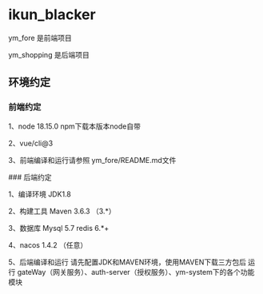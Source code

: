 # ikun_blacker
<p>
ym_fore 是前端项目
</p>

<p>
ym_shopping 是后端项目
</p>


## 环境约定

### 前端约定
<p>
1、node 18.15.0  npm下载本版本node自带
</p>
<p>
2、vue/cli@3
</p>
<p>
3、前端编译和运行请参照 ym_fore/README.md文件
</p>
### 后端约定
<p>
1、编译环境 JDK1.8 
</p>
<p>
2、构建工具 Maven 3.6.3 （3.*）
</p>
<p>
3、数据库 Mysql 5.7   redis 6.*+ 
</p>
<p>
4、nacos 1.4.2 （任意）
</p>
<p>
5、后端编译和运行 请先配置JDK和MAVEN环境，使用MAVEN下载三方包后 运行 gateWay（网关服务）、auth-server（授权服务）、ym-system下的各个功能模块
</p>

